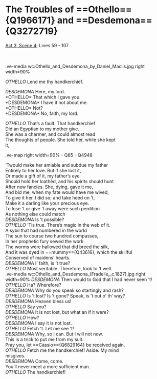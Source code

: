 # The Troubles of ==Othello=={Q1966171} and ==Desdemona=={Q3272719}
[Act 3, Scene 4](httpshttps://www.folger.edu/explore/shakespeares-works/othello/read/3/4/://); Lines 59 - 107</br>
</br>
</br>

.ve-media wc:Othello_and_Desdemona_by_Daniel_Maclis.jpg right width=90%
<p><i>OTHELLO</i> Lend me thy handkerchief.</p>
<em>DESDEMONA</em>  Here, my lord.</br>
*OTHELLO* That which I gave you.</br>
*DESDEMONA*  I have it not about me.</br>
*OTHELLO*  Not?</br>
*DESDEMONA*  No, faith, my lord.</br>
<p><i>OTHELLO</i>  That’s a fault. That handkerchief</br>
Did an Egyptian to my mother give.</br>
She was a charmer, and could almost read</br>
The thoughts of people. She told her, while she kept</br>
it,</p>

.ve-map right width=90%
    - Q85
    - Q4948

’Twould make her amiable and subdue my father</br>
Entirely to her love. But if she lost it,</br>
Or made a gift of it, my father’s eye</br>
Should hold her loathèd, and his spirits should hunt</br>
After new fancies. She, dying, gave it me,</br>
And bid me, when my fate would have me wived,</br>
To give it her. I did so; and take heed on ’t,</br>
Make it a darling like your precious eye.</br>
To lose ’t or give ’t away were such perdition</br>
As nothing else could match</br>
*DESDEMONA*  Is ’t possible?</br>
*OTHELLO* ’Tis true. There’s magic in the web of it.</br>
A sybil that had numbered in the world</br>
The sun to course two hundred compasses,</br>
In her prophetic fury sewed the work.</br>
The worms were hallowed that did breed the silk,</br>
And it was dyed in ==mummy=={Q43616}, which the skillful</br>
Conserved of maidens’ hearts.</br>
*DESDEMONA*  I’ faith, is ’t true?</br>
*OTHELLO* Most veritable. Therefore, look to ’t well.</br>
.ve-media wc:Othello_and_Desdemona_(Fradelle,_c.1827).jpg right width=90%
*DESDEMONA* Then would to God that I had never seen ’t!</br>
*OTHELLO*  Ha? Wherefore?</br>
*DESDEMONA* Why do you speak so startingly and rash?</br>
*OTHELLO* Is ’t lost? Is ’t gone? Speak, is ’t out o’ th’ way?</br>
*DESDEMONA*  Heaven bless us!</br>
*OTHELLO*  Say you?</br>
*DESDEMONA* It is not lost, but what an if it were?</br>
*OTHELLO*  How?</br>
*DESDEMONA*  I say it is not lost.</br>
*OTHELLO*  Fetch ’t. Let me see ’t!</br>
*DESDEMONA* Why, so I can. But I will not now.</br>
This is a trick to put me from my suit.</br>
Pray you, let ==Cassio=={Q6829164} be received again.</br>
*OTHELLO* Fetch me the handkerchief! Aside. My mind</br>
misgives.</br>
*DESDEMONA*  Come, come.</br>
You’ll never meet a more sufficient man.</br>
*OTHELLO* The handkerchief!</br>


